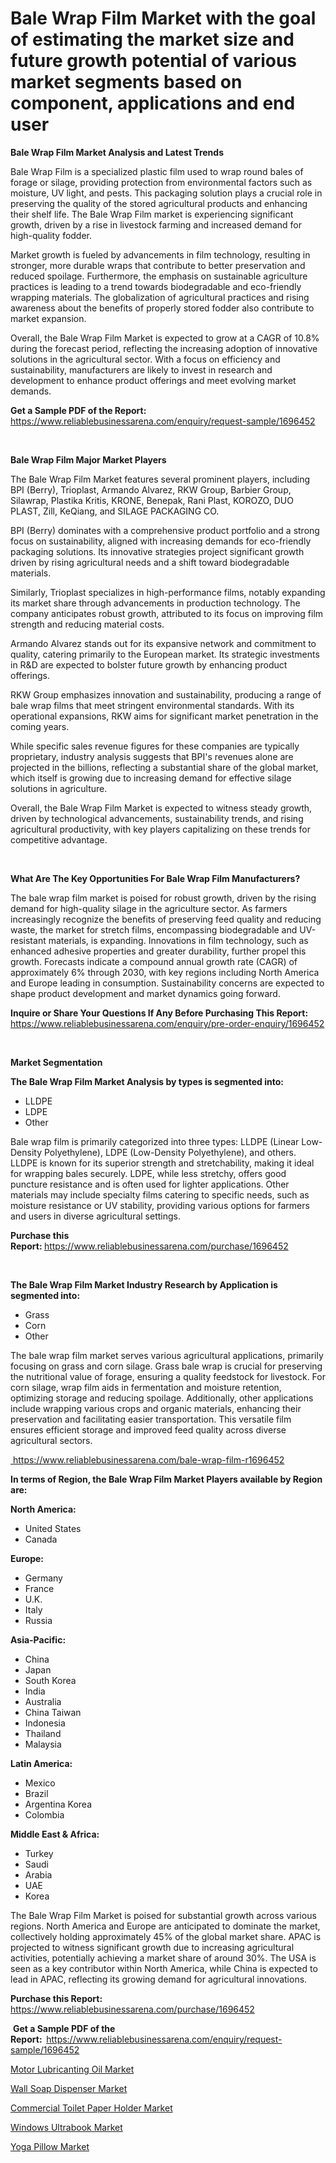 <p><h1>Bale Wrap Film Market with the goal of estimating the market size and future growth potential of various market segments based on component, applications and end user</h1></p><p><strong>Bale Wrap Film Market Analysis and Latest Trends</strong></p>
<p><p>Bale Wrap Film is a specialized plastic film used to wrap round bales of forage or silage, providing protection from environmental factors such as moisture, UV light, and pests. This packaging solution plays a crucial role in preserving the quality of the stored agricultural products and enhancing their shelf life. The Bale Wrap Film market is experiencing significant growth, driven by a rise in livestock farming and increased demand for high-quality fodder.</p><p>Market growth is fueled by advancements in film technology, resulting in stronger, more durable wraps that contribute to better preservation and reduced spoilage. Furthermore, the emphasis on sustainable agriculture practices is leading to a trend towards biodegradable and eco-friendly wrapping materials. The globalization of agricultural practices and rising awareness about the benefits of properly stored fodder also contribute to market expansion. </p><p>Overall, the Bale Wrap Film Market is expected to grow at a CAGR of 10.8% during the forecast period, reflecting the increasing adoption of innovative solutions in the agricultural sector. With a focus on efficiency and sustainability, manufacturers are likely to invest in research and development to enhance product offerings and meet evolving market demands.</p></p>
<p><strong>Get a Sample PDF of the Report:&nbsp;</strong> <a href="https://www.reliablebusinessarena.com/enquiry/request-sample/1696452?utm_campaign=1596&utm_medium=2&utm_source=Github&utm_content=ia&utm_term=20102024&utm_id=bale-wrap-film">https://www.reliablebusinessarena.com/enquiry/request-sample/1696452</a></p>
<p>&nbsp;</p>
<p><strong>Bale Wrap Film Major Market Players</strong></p>
<p><p>The Bale Wrap Film Market features several prominent players, including BPI (Berry), Trioplast, Armando Alvarez, RKW Group, Barbier Group, Silawrap, Plastika Kritis, KRONE, Benepak, Rani Plast, KOROZO, DUO PLAST, Zill, KeQiang, and SILAGE PACKAGING CO. </p><p>BPI (Berry) dominates with a comprehensive product portfolio and a strong focus on sustainability, aligned with increasing demands for eco-friendly packaging solutions. Its innovative strategies project significant growth driven by rising agricultural needs and a shift toward biodegradable materials. </p><p>Similarly, Trioplast specializes in high-performance films, notably expanding its market share through advancements in production technology. The company anticipates robust growth, attributed to its focus on improving film strength and reducing material costs.</p><p>Armando Alvarez stands out for its expansive network and commitment to quality, catering primarily to the European market. Its strategic investments in R&D are expected to bolster future growth by enhancing product offerings.</p><p>RKW Group emphasizes innovation and sustainability, producing a range of bale wrap films that meet stringent environmental standards. With its operational expansions, RKW aims for significant market penetration in the coming years.</p><p>While specific sales revenue figures for these companies are typically proprietary, industry analysis suggests that BPI's revenues alone are projected in the billions, reflecting a substantial share of the global market, which itself is growing due to increasing demand for effective silage solutions in agriculture. </p><p>Overall, the Bale Wrap Film Market is expected to witness steady growth, driven by technological advancements, sustainability trends, and rising agricultural productivity, with key players capitalizing on these trends for competitive advantage.</p></p>
<p>&nbsp;</p>
<p><strong>What Are The Key Opportunities For Bale Wrap Film Manufacturers?</strong></p>
<p><p>The bale wrap film market is poised for robust growth, driven by the rising demand for high-quality silage in the agriculture sector. As farmers increasingly recognize the benefits of preserving feed quality and reducing waste, the market for stretch films, encompassing biodegradable and UV-resistant materials, is expanding. Innovations in film technology, such as enhanced adhesive properties and greater durability, further propel this growth. Forecasts indicate a compound annual growth rate (CAGR) of approximately 6% through 2030, with key regions including North America and Europe leading in consumption. Sustainability concerns are expected to shape product development and market dynamics going forward.</p></p>
<p><strong>Inquire or Share Your Questions If Any Before Purchasing This Report:</strong> <a href="https://www.reliablebusinessarena.com/enquiry/pre-order-enquiry/1696452?utm_campaign=1596&utm_medium=2&utm_source=Github&utm_content=ia&utm_term=20102024&utm_id=bale-wrap-film">https://www.reliablebusinessarena.com/enquiry/pre-order-enquiry/1696452</a></p>
<p>&nbsp;</p>
<p><strong>Market Segmentation</strong></p>
<p><strong>The Bale Wrap Film Market Analysis by types is segmented into:</strong></p>
<p><ul><li>LLDPE</li><li>LDPE</li><li>Other</li></ul></p>
<p><p>Bale wrap film is primarily categorized into three types: LLDPE (Linear Low-Density Polyethylene), LDPE (Low-Density Polyethylene), and others. LLDPE is known for its superior strength and stretchability, making it ideal for wrapping bales securely. LDPE, while less stretchy, offers good puncture resistance and is often used for lighter applications. Other materials may include specialty films catering to specific needs, such as moisture resistance or UV stability, providing various options for farmers and users in diverse agricultural settings.</p></p>
<p><strong>Purchase this Report:&nbsp;</strong><a href="https://www.reliablebusinessarena.com/purchase/1696452?utm_campaign=1596&utm_medium=2&utm_source=Github&utm_content=ia&utm_term=20102024&utm_id=bale-wrap-film">https://www.reliablebusinessarena.com/purchase/1696452</a></p>
<p>&nbsp;</p>
<p><strong>The Bale Wrap Film Market Industry Research by Application is segmented into:</strong></p>
<p><ul><li>Grass</li><li>Corn</li><li>Other</li></ul></p>
<p><p>The bale wrap film market serves various agricultural applications, primarily focusing on grass and corn silage. Grass bale wrap is crucial for preserving the nutritional value of forage, ensuring a quality feedstock for livestock. For corn silage, wrap film aids in fermentation and moisture retention, optimizing storage and reducing spoilage. Additionally, other applications include wrapping various crops and organic materials, enhancing their preservation and facilitating easier transportation. This versatile film ensures efficient storage and improved feed quality across diverse agricultural sectors.</p></p>
<p><a href="https://www.reliablebusinessarena.com/bale-wrap-film-r1696452?utm_campaign=1596&utm_medium=2&utm_source=Github&utm_content=ia&utm_term=20102024&utm_id=bale-wrap-film">&nbsp;https://www.reliablebusinessarena.com/bale-wrap-film-r1696452</a></p>
<p><strong>In terms of Region, the Bale Wrap Film Market Players available by Region are:</strong></p>
<p>
    <p> <strong> North America: </strong>
        <ul>
            <li>United States</li>
            <li>Canada</li>
        </ul>
        </p> 
    <p> <strong> Europe: </strong>
        <ul>
            <li>Germany</li>
            <li>France</li>
            <li>U.K.</li>
            <li>Italy</li>
            <li>Russia</li>
        </ul>
        </p> 
    <p> <strong> Asia-Pacific: </strong>
        <ul>
            <li>China</li>
            <li>Japan</li>
            <li>South Korea</li>
            <li>India</li>
            <li>Australia</li>
            <li>China Taiwan</li>
            <li>Indonesia</li>
            <li>Thailand</li>
            <li>Malaysia</li>
        </ul>
        </p> 
    <p> <strong> Latin America: </strong>
        <ul>
            <li>Mexico</li>
            <li>Brazil</li>
            <li>Argentina Korea</li>
            <li>Colombia</li>
        </ul>
        </p> 
    <p> <strong> Middle East & Africa: </strong>
        <ul>
            <li>Turkey</li>
            <li>Saudi</li>
            <li>Arabia</li>
            <li>UAE</li>
            <li>Korea</li>
        </ul>
    </p>
    </p>
<p><p>The Bale Wrap Film Market is poised for substantial growth across various regions. North America and Europe are anticipated to dominate the market, collectively holding approximately 45% of the global market share. APAC is projected to witness significant growth due to increasing agricultural activities, potentially achieving a market share of around 30%. The USA is seen as a key contributor within North America, while China is expected to lead in APAC, reflecting its growing demand for agricultural innovations.</p></p>
<p><strong>Purchase this Report: </strong><a href="https://www.reliablebusinessarena.com/purchase/1696452?utm_campaign=1596&utm_medium=2&utm_source=Github&utm_content=ia&utm_term=20102024&utm_id=bale-wrap-film">https://www.reliablebusinessarena.com/purchase/1696452</a></p>
<p>&nbsp;<strong>Get a Sample PDF of the Report:&nbsp;&nbsp;</strong><a href="https://www.reliablebusinessarena.com/enquiry/request-sample/1696452?utm_campaign=1596&utm_medium=2&utm_source=Github&utm_content=ia&utm_term=20102024&utm_id=bale-wrap-film">https://www.reliablebusinessarena.com/enquiry/request-sample/1696452</a></p>
<p><strong></strong></p>
<p><p><a href="https://github.com/KamrulHadi87/Market-Research-Report-List-1/blob/main/motor-lubricanting-oil-market.md?utm_campaign=1596&utm_medium=2&utm_source=Github&utm_content=ia&utm_term=20102024&utm_id=bale-wrap-film">Motor Lubricanting Oil Market</a></p><p><a href="https://www.linkedin.com/pulse/global-wall-soap-dispenser-market-trends-insights-growth-bxhaf?utm_campaign=1596&utm_medium=2&utm_source=Github&utm_content=ia&utm_term=20102024&utm_id=bale-wrap-film">Wall Soap Dispenser Market</a></p><p><a href="https://www.linkedin.com/pulse/commercial-toilet-paper-holder-market-outlook-current-assessment-nbjif?utm_campaign=1596&utm_medium=2&utm_source=Github&utm_content=ia&utm_term=20102024&utm_id=bale-wrap-film">Commercial Toilet Paper Holder Market</a></p><p><a href="https://www.linkedin.com/pulse/comprehensive-windows-ultrabook-market-report-regional-analysis-m6u8f?utm_campaign=1596&utm_medium=2&utm_source=Github&utm_content=ia&utm_term=20102024&utm_id=bale-wrap-film">Windows Ultrabook Market</a></p><p><a href="https://www.linkedin.com/pulse/yoga-pillow-industry-forecast-market-shifts-strategic-imperatives-8dfyf?utm_campaign=1596&utm_medium=2&utm_source=Github&utm_content=ia&utm_term=20102024&utm_id=bale-wrap-film">Yoga Pillow Market</a></p></p>